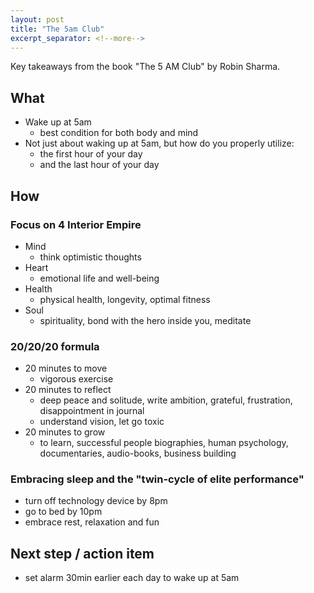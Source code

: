 ```yaml
---
layout: post
title: "The 5am Club"
excerpt_separator: <!--more-->
---
```


Key takeaways from the book "The 5 AM Club" by Robin Sharma.<!--more-->

## What

* Wake up at 5am
    * best condition for both body and mind
* Not just about waking up at 5am, but how do you properly utilize:
    * the first hour of your day
    * and the last hour of your day

## How

### Focus on 4 Interior Empire

* Mind
    * think optimistic thoughts
* Heart
    * emotional life and well-being
* Health
    * physical health, longevity, optimal fitness
* Soul
    * spirituality, bond with the hero inside you, meditate

### 20/20/20 formula

* 20 minutes to move
    * vigorous exercise
* 20 minutes to reflect
    * deep peace and solitude, write ambition, grateful, frustration, disappointment in journal
    * understand vision, let go toxic
* 20 minutes to grow
    * to learn, successful people biographies, human psychology, documentaries, audio-books, business building

### Embracing sleep and the "twin-cycle of elite performance"

* turn off technology device by 8pm
* go to bed by 10pm
* embrace rest, relaxation and fun

## Next step / action item

* set alarm 30min earlier each day to wake up at 5am
